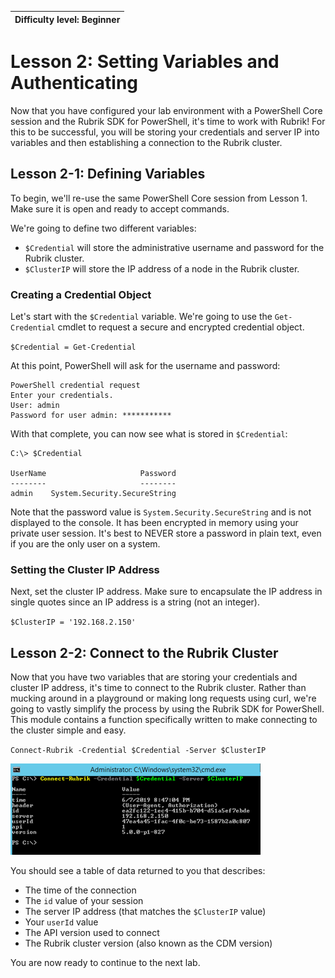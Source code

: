 | Difficulty level: Beginner |
| --- |

# Lesson 2: Setting Variables and Authenticating

Now that you have configured your lab environment with a PowerShell Core session and the Rubrik SDK for PowerShell, it's time to work with Rubrik! For this to be successful, you will be storing your credentials and server IP into variables and then establishing a connection to the Rubrik cluster.

## Lesson 2-1: Defining Variables

To begin, we'll re-use the same PowerShell Core session from Lesson 1. Make sure it is open and ready to accept commands.

We're going to define two different variables:

* `$Credential` will store the administrative username and password for the Rubrik cluster.
* `$ClusterIP` will store the IP address of a node in the Rubrik cluster.

### Creating a Credential Object

Let's start with the `$Credential` variable. We're going to use the `Get-Credential` cmdlet to request a secure and encrypted credential object.

`$Credential = Get-Credential`

At this point, PowerShell will ask for the username and password:

```
PowerShell credential request
Enter your credentials.
User: admin
Password for user admin: ***********
```

With that complete, you can now see what is stored in `$Credential`:

```
C:\> $Credential

UserName                     Password
--------                     --------
admin    System.Security.SecureString
```

Note that the password value is `System.Security.SecureString` and is not displayed to the console. It has been encrypted in memory using your private user session. It's best to NEVER store a password in plain text, even if you are the only user on a system.

### Setting the Cluster IP Address

Next, set the cluster IP address. Make sure to encapsulate the IP address in single quotes since an IP address is a string (not an integer).

`$ClusterIP = '192.168.2.150'`

## Lesson 2-2: Connect to the Rubrik Cluster

Now that you have two variables that are storing your credentials and cluster IP address, it's time to connect to the Rubrik cluster. Rather than mucking around in a playground or making long requests using curl, we're going to vastly simplify the process by using the Rubrik SDK for PowerShell. This module contains a function specifically written to make connecting to the cluster simple and easy.

`Connect-Rubrik -Credential $Credential -Server $ClusterIP`

![Connection](img/image2-1.png)

You should see a table of data returned to you that describes:

* The time of the connection
* The `id` value of your session
* The server IP address (that matches the `$ClusterIP` value)
* Your `userId` value
* The API version used to connect
* The Rubrik cluster version (also known as the CDM version)

You are now ready to continue to the next lab.

